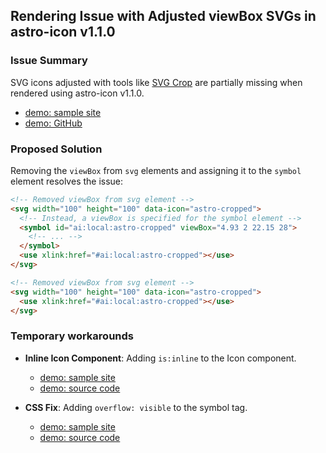 ## Rendering Issue with Adjusted viewBox SVGs in astro-icon v1.1.0

### Issue Summary

SVG icons adjusted with tools like [SVG Crop](https://svgcrop.com/) are partially missing when rendered using astro-icon v1.1.0. 

- [demo: sample site](https://tetracalibers.github.io/astro-icon-symbol-viewbox-test)
- [demo: GitHub](https://github.com/tetracalibers/astro-icon-symbol-viewbox-test)

### Proposed Solution

Removing the `viewBox` from `svg` elements and assigning it to the `symbol` element resolves the issue:

```html
<!-- Removed viewBox from svg element -->
<svg width="100" height="100" data-icon="astro-cropped">
  <!-- Instead, a viewBox is specified for the symbol element -->
  <symbol id="ai:local:astro-cropped" viewBox="4.93 2 22.15 28">
    <!-- ... -->
  </symbol>
  <use xlink:href="#ai:local:astro-cropped"></use>
</svg>

<!-- Removed viewBox from svg element -->
<svg width="100" height="100" data-icon="astro-cropped">
  <use xlink:href="#ai:local:astro-cropped"></use>
</svg>
```

### Temporary workarounds

- **Inline Icon Component**: Adding `is:inline` to the Icon component.
  - [demo: sample site](https://tetracalibers.github.io/astro-icon-symbol-viewbox-test/is-inline)
  - [demo: source code](https://github.com/tetracalibers/astro-icon-symbol-viewbox-test/blob/main/src/pages/is-inline.astro)

- **CSS Fix**: Adding `overflow: visible` to the symbol tag. 
  - [demo: sample site](https://tetracalibers.github.io/astro-icon-symbol-viewbox-test/symbol-overflow-visible)
  - [demo: source code](https://github.com/tetracalibers/astro-icon-symbol-viewbox-test/blob/main/src/pages/symbol-overflow-visible.astro)
